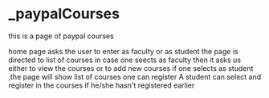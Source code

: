 # _paypalCourses
this is a page of paypal courses

home page asks the user to enter as faculty or as student
the page is directed to list of courses in case one seects as faculty
then it asks us either to view the courses or to add new courses
 if one selects as student ,the page will show list of courses one can register 
 A student can select and register in the courses if he/she hasn't registered earlier
